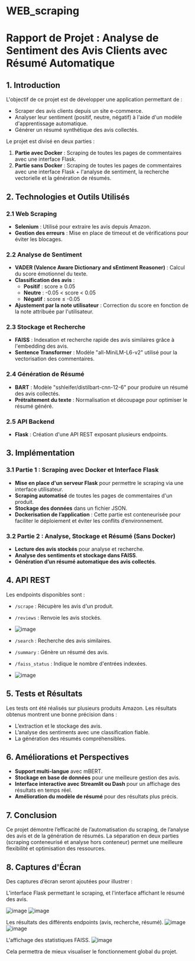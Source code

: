 # WEB_scraping
# Rapport de Projet : Analyse de Sentiment des Avis Clients avec Résumé Automatique

## 1. Introduction
L'objectif de ce projet est de développer une application permettant de :
- Scraper des avis clients depuis un site e-commerce.
- Analyser leur sentiment (positif, neutre, négatif) à l'aide d'un modèle d'apprentissage automatique.
- Générer un résumé synthétique des avis collectés.

Le projet est divisé en deux parties :
1. **Partie avec Docker** : Scraping de toutes les pages de commentaires avec une interface Flask.
2. **Partie sans Docker** : Scraping de toutes les pages de commentaires avec une interface Flask + l'analyse de sentiment, la recherche vectorielle et la génération de résumés.

## 2. Technologies et Outils Utilisés

### 2.1 Web Scraping
- **Selenium** : Utilisé pour extraire les avis depuis Amazon.
- **Gestion des erreurs** : Mise en place de timeout et de vérifications pour éviter les blocages.

### 2.2 Analyse de Sentiment
- **VADER (Valence Aware Dictionary and sEntiment Reasoner)** : Calcul du score émotionnel du texte.
- **Classification des avis** :
  - **Positif** : score ≥ 0.05
  - **Neutre** : -0.05 < score < 0.05
  - **Négatif** : score ≤ -0.05
- **Ajustement par la note utilisateur** : Correction du score en fonction de la note attribuée par l'utilisateur.

### 2.3 Stockage et Recherche
- **FAISS** : Indexation et recherche rapide des avis similaires grâce à l'embedding des avis.
- **Sentence Transformer** : Modèle "all-MiniLM-L6-v2" utilisé pour la vectorisation des commentaires.

### 2.4 Génération de Résumé
- **BART** : Modèle "sshleifer/distilbart-cnn-12-6" pour produire un résumé des avis collectés.
- **Prétraitement du texte** : Normalisation et découpage pour optimiser le résumé généré.

### 2.5 API Backend
- **Flask** : Création d'une API REST exposant plusieurs endpoints.

## 3. Implémentation

### 3.1 Partie 1 : Scraping avec Docker et Interface Flask
- **Mise en place d'un serveur Flask** pour permettre le scraping via une interface utilisateur.
- **Scraping automatisé** de toutes les pages de commentaires d'un produit.
- **Stockage des données** dans un fichier JSON.
- **Dockerisation de l’application** : Cette partie est conteneurisée pour faciliter le déploiement et éviter les conflits d’environnement.

### 3.2 Partie 2 : Analyse, Stockage et Résumé (Sans Docker)
- **Lecture des avis stockés** pour analyse et recherche.
- **Analyse des sentiments et stockage dans FAISS**.
- **Génération d’un résumé automatique des avis collectés**.

## 4. API REST
Les endpoints disponibles sont :
- `/scrape` : Récupère les avis d'un produit.
- `/reviews` : Renvoie les avis stockés.
- ![image](https://github.com/user-attachments/assets/f94bb081-768d-4ce2-9abc-f7c1bad242c7)

- `/search` : Recherche des avis similaires.
- `/summary` : Génère un résumé des avis.
- `/faiss_status` : Indique le nombre d'entrées indexées.
- ![image](https://github.com/user-attachments/assets/3361093f-85c6-4f2c-8767-5e0dd3aaf00e)


## 5. Tests et Résultats
Les tests ont été réalisés sur plusieurs produits Amazon. Les résultats obtenus montrent une bonne précision dans :
- L’extraction et le stockage des avis.
- L’analyse des sentiments avec une classification fiable.
- La génération des résumés compréhensibles.

## 6. Améliorations et Perspectives
- **Support multi-langue** avec mBERT.
- **Stockage en base de données** pour une meilleure gestion des avis.
- **Interface interactive avec Streamlit ou Dash** pour un affichage des résultats en temps réel.
- **Amélioration du modèle de résumé** pour des résultats plus précis.

## 7. Conclusion
Ce projet démontre l’efficacité de l’automatisation du scraping, de l’analyse des avis et de la génération de résumés. La séparation en deux parties (scraping conteneurisé et analyse hors conteneur) permet une meilleure flexibilité et optimisation des ressources.

## 8. Captures d'Écran
Des captures d’écran seront ajoutées pour illustrer :

L’interface Flask permettant le scraping, et l'interface affichant le résumé des avis.

![image](https://github.com/user-attachments/assets/1af32c2f-1c58-49af-9704-870bacfa320c)
![image](https://github.com/user-attachments/assets/9791e627-fc4e-4646-8480-13519e517b91)


Les résultats des différents endpoints (avis, recherche, résumé).
![image](https://github.com/user-attachments/assets/843137ab-622f-4ad0-975e-166abfe114c6)
![image](https://github.com/user-attachments/assets/a19d5eaa-905d-440f-8819-ad046ad564f5)



L'affichage des statistiques FAISS.
![image](https://github.com/user-attachments/assets/5ca63843-e532-4bd0-866e-b956c3ab01a6)



Cela permettra de mieux visualiser le fonctionnement global du projet.

